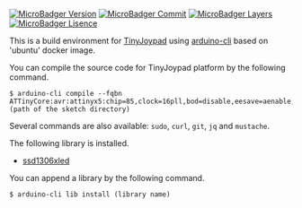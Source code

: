 [![MicroBadger Version](https://images.microbadger.com/badges/version/obono/tinyjoypad-env:latest.svg)](https://microbadger.com/images/obono/tinyjoypad-env:latest)
[![MicroBadger Commit](https://images.microbadger.com/badges/commit/obono/tinyjoypad-env:latest.svg)](https://microbadger.com/images/obono/tinyjoypad-env:latest)
[![MicroBadger Layers](https://img.shields.io/microbadger/layers/obono/tinyjoypad-env:latest.svg)](https://microbadger.com/images/obono/tinyjoypad-env:latest)
[![MicroBadger Lisence](https://images.microbadger.com/badges/license/obono/tinyjoypad-env:latest.svg)](https://microbadger.com/images/obono/tinyjoypad-env:latest)

This is a build environment for [TinyJoypad](https://www.tinyjoypad.com/tinyjoypad_attiny85) using [arduino-cli](https://github.com/arduino/arduino-cli) based on 'ubuntu' docker image.

You can compile the source code for TinyJoypad platform by the following command.

    $ arduino-cli compile --fqbn ATTinyCore:avr:attinyx5:chip=85,clock=16pll,bod=disable,eesave=aenable,TimerClockSource=default,LTO=enable,millis=enabled (path of the sketch directory)

Several commands are also available: `sudo`, `curl`, `git`, `jq` and `mustache`.

The following library is installed.

* [ssd1306xled](https://github.com/Defragster/ssd1306xled)

You can append a library by the following command.

    $ arduino-cli lib install (library name)
